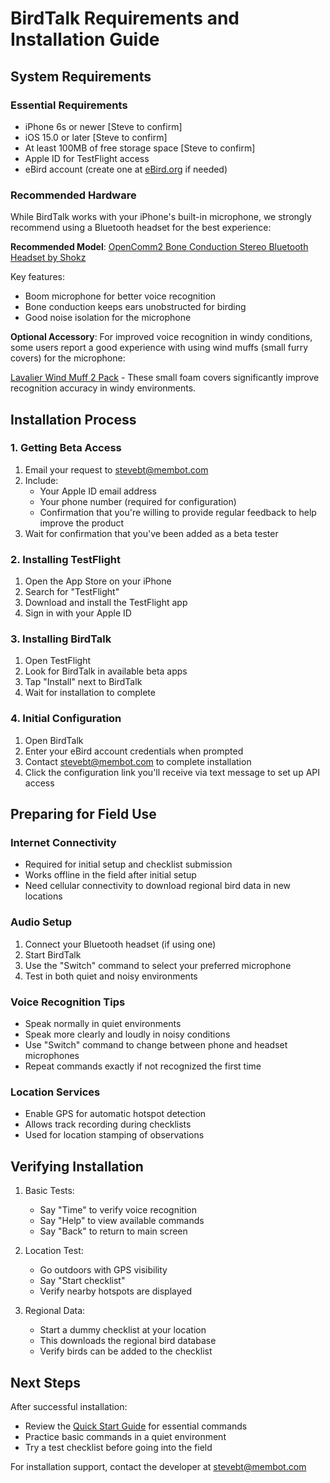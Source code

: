 # BirdTalk Requirements and Installation Guide

## System Requirements

### Essential Requirements
- iPhone 6s or newer [Steve to confirm]
- iOS 15.0 or later [Steve to confirm]
- At least 100MB of free storage space [Steve to confirm]
- Apple ID for TestFlight access
- eBird account (create one at [eBird.org](https://ebird.org) if needed)

### Recommended Hardware
While BirdTalk works with your iPhone's built-in microphone, we strongly recommend using a Bluetooth headset for the best experience:

**Recommended Model**: [OpenComm2 Bone Conduction Stereo Bluetooth Headset by Shokz](https://www.amazon.com/SHOKZ-OpenComm2-Conduction-Headphones-Bluetooth/dp/B0C88R9FHG)

Key features:

* Boom microphone for better voice recognition
* Bone conduction keeps ears unobstructed for birding
* Good noise isolation for the microphone

**Optional Accessory**: For improved voice recognition in windy conditions, some users report a good experience with using wind muffs (small furry covers) for the microphone:

[Lavalier Wind Muff 2 Pack](https://www.amazon.com/dp/B0C88R9FHG) - These small foam covers significantly improve recognition accuracy in windy environments.

## Installation Process

### 1. Getting Beta Access
1. Email your request to [stevebt@membot.com](mailto:stevebt@membot.com)
2. Include:
    - Your Apple ID email address
    - Your phone number (required for configuration)
    - Confirmation that you're willing to provide regular feedback to help improve the product
3. Wait for confirmation that you've been added as a beta tester

### 2. Installing TestFlight
1. Open the App Store on your iPhone
2. Search for "TestFlight"
3. Download and install the TestFlight app
4. Sign in with your Apple ID

### 3. Installing BirdTalk
1. Open TestFlight
2. Look for BirdTalk in available beta apps
3. Tap "Install" next to BirdTalk
4. Wait for installation to complete

### 4. Initial Configuration
1. Open BirdTalk
2. Enter your eBird account credentials when prompted
3. Contact [stevebt@membot.com](mailto:stevebt@membot.com) to complete installation
4. Click the configuration link you'll receive via text message to set up API access

## Preparing for Field Use

### Internet Connectivity
- Required for initial setup and checklist submission
- Works offline in the field after initial setup
- Need cellular connectivity to download regional bird data in new locations

### Audio Setup
1. Connect your Bluetooth headset (if using one)
2. Start BirdTalk
3. Use the "Switch" command to select your preferred microphone
4. Test in both quiet and noisy environments

### Voice Recognition Tips
- Speak normally in quiet environments
- Speak more clearly and loudly in noisy conditions
- Use "Switch" command to change between phone and headset microphones
- Repeat commands exactly if not recognized the first time

### Location Services
- Enable GPS for automatic hotspot detection
- Allows track recording during checklists
- Used for location stamping of observations

## Verifying Installation

1. Basic Tests:
    - Say "Time" to verify voice recognition
    - Say "Help" to view available commands
    - Say "Back" to return to main screen

2. Location Test:
    - Go outdoors with GPS visibility
    - Say "Start checklist"
    - Verify nearby hotspots are displayed

3. Regional Data:
    - Start a dummy checklist at your location
    - This downloads the regional bird database
    - Verify birds can be added to the checklist

## Next Steps

After successful installation:

- Review the [Quick Start Guide](../quickstart/first-session.md) for essential commands
- Practice basic commands in a quiet environment
- Try a test checklist before going into the field

For installation support, contact the developer at [stevebt@membot.com](mailto:stevebt@membot.com)
